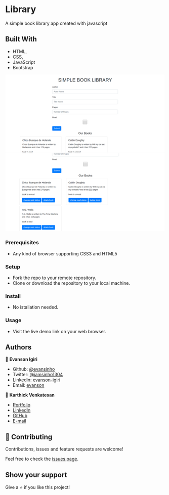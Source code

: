 # Library

A simple book library app created with javascript

## Built With

- HTML,
- CSS,
- JavaScript
- Bootstrap

![Create Book](screenshots/library1.png)
![Show Book](screenshots/library2.png)

### Prerequisites

- Any kind of browser supporting CSS3 and HTML5

### Setup

- Fork the repo to your remote repository.
- Clone or download the repository to your local machine.

### Install

- No istallation needed.

### Usage

- Visit the live demo link on your web browser.

## Authors

👤 **Evanson Igiri**

- Github: [@evansinho](https://github.com/evansinho)
- Twitter: [@iamsinho1304](https://twitter.com/iamsinho1304)
- Linkedin: [evanson-igiri](LinkedIn.com/in/evanson-igiri)
- Email: [evanson](mailto:igiri.evanson@gmail.com)

👤 **Karthick Venkatesan**

- [Portfolio](https://karthi07.github.io/)
- [LinkedIn](https://www.linkedin.com/in/karthickvenkadesan/)
- [GitHub](https://github.com/karthi07)
- [E-mail](itkarthi02@gmail.com)

## 🤝 Contributing

Contributions, issues and feature requests are welcome!

Feel free to check the [issues page](https://github.com/evansinho/Library/issues).

## Show your support

Give a ⭐️ if you like this project!
